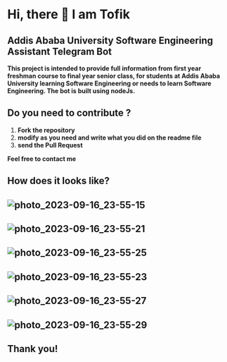 # Hi, there 🙌 I am Tofik 

## Addis Ababa University Software Engineering Assistant Telegram Bot
 **This project is intended to provide full information from first year freshman course to final year senior class, for students at Addis Ababa University learning Software Engineering or needs to learn Software Engineering. The bot is built using nodeJs.**

## Do you need to contribute ?
1. **Fork the repository**
2. **modify as you need and write what you did on the readme file**
3. **send the Pull Request**

**Feel free to contact me**

## How does it looks like?
![photo_2023-09-16_23-55-15](https://github.com/tans1/AAU_SE_Info-Bot/assets/104857366/76460c72-dd97-4638-acb5-0634bd4a2ac6)
--
![photo_2023-09-16_23-55-21](https://github.com/tans1/AAU_SE_Info-Bot/assets/104857366/facfc219-0e39-43a8-9ec7-2e3175d393a9)
--
![photo_2023-09-16_23-55-25](https://github.com/tans1/AAU_SE_Info-Bot/assets/104857366/e82955aa-116e-41a0-8113-d8d062b0a2ac)
--
![photo_2023-09-16_23-55-23](https://github.com/tans1/AAU_SE_Info-Bot/assets/104857366/661a0d3f-6486-425f-b01d-3077c1b88d06)
--
![photo_2023-09-16_23-55-27](https://github.com/tans1/AAU_SE_Info-Bot/assets/104857366/bb9fe04b-72d6-481c-b066-8c8afa57cde5)
--
![photo_2023-09-16_23-55-29](https://github.com/tans1/AAU_SE_Info-Bot/assets/104857366/be61934f-0ac4-4fed-964f-16d9062524ac)
--
## Thank you!
